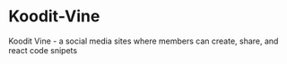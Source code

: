 # Koodit-Vine
Koodit Vine - a social media sites where members can create, share, and react code snipets
